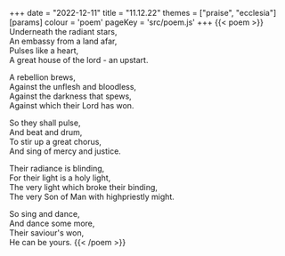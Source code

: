 +++
date = "2022-12-11"
title = "11.12.22"
themes = ["praise", "ecclesia"]
[params]
  colour = 'poem'
  pageKey = 'src/poem.js'
+++
{{< poem >}}
Underneath the radiant stars,  
An embassy from a land afar,  
Pulses like a heart,  
A great house of the lord - an upstart.  
  
A rebellion brews,  
Against the unflesh and bloodless,  
Against the darkness that spews,  
Against which their Lord has won.  
  
So they shall pulse,  
And beat and drum,  
To stir up a great chorus,  
And sing of mercy and justice.  
  
Their radiance is blinding,  
For their light is a holy light,  
The very light which broke their binding,  
The very Son of Man with highpriestly might.  
  
So sing and dance,  
And dance some more,  
Their saviour's won,  
He can be yours.
{{< /poem >}}